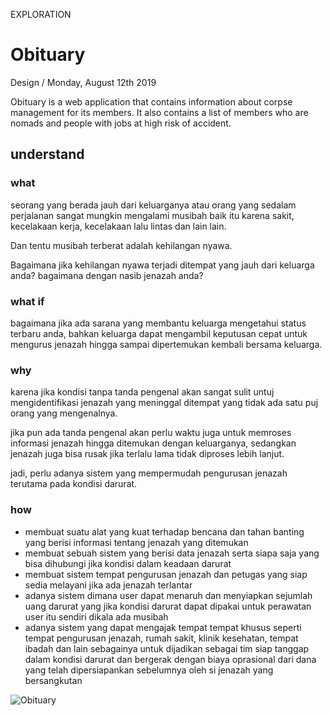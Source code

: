 <p class="type">EXPLORATION</p>

# Obituary

<p class="meta">Design  /  Monday, August 12th 2019</p>

Obituary is a web application that contains information about corpse management for its members. It also contains a list of members who are nomads and people with jobs at high risk of accident.

## understand

### what

seorang yang berada jauh dari keluarganya atau orang yang sedalam perjalanan sangat mungkin mengalami musibah baik itu karena sakit, kecelakaan kerja, kecelakaan lalu lintas dan lain lain.

Dan tentu musibah terberat adalah kehilangan nyawa.

Bagaimana jika kehilangan nyawa terjadi ditempat yang jauh dari keluarga anda? bagaimana dengan nasib jenazah anda?

### what if

bagaimana jika ada sarana yang membantu keluarga mengetahui status terbaru anda, bahkan keluarga dapat mengambil keputusan cepat untuk mengurus jenazah hingga sampai dipertemukan kembali bersama keluarga.

### why

karena jika kondisi tanpa tanda pengenal akan sangat sulit untuj mengidentifikasi jenazah yang meninggal ditempat yang tidak ada satu puj orang yang mengenalnya.

jika pun ada tanda pengenal akan perlu waktu juga untuk memroses informasi jenazah hingga ditemukan dengan keluarganya, sedangkan jenazah juga bisa rusak jika terlalu lama tidak diproses lebih lanjut.

jadi, perlu adanya sistem yang mempermudah pengurusan jenazah terutama pada kondisi darurat.

### how

* membuat suatu alat yang kuat terhadap bencana dan tahan banting yang berisi informasi tentang jenazah yang ditemukan
* membuat sebuah sistem yang berisi data jenazah serta siapa saja yang bisa dihubungi jika kondisi dalam keadaan darurat
* membuat sistem tempat pengurusan jenazah dan petugas yang siap sedia melayani jika ada jenazah terlantar
* adanya sistem dimana user dapat menaruh dan menyiapkan sejumlah uang darurat yang jika kondisi darurat dapat dipakai untuk perawatan user itu sendiri dikala ada musibah
* adanya sistem yang dapat mengajak tempat tempat khusus seperti tempat pengurusan jenazah, rumah sakit, klinik kesehatan, tempat ibadah dan lain sebagainya untuk dijadikan sebagai tim siap tanggap dalam kondisi darurat dan bergerak dengan biaya oprasional dari dana yang telah dipersiapankan sebelumnya oleh si jenazah yang bersangkutan

![Obituary](https://farooq-agent.web.app/assets/images/works/large/obituary.jpg)
